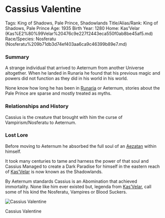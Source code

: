 # Cassius Valentine

Tags: King of Shadows, Pale Prince, Shadowlands
Title/Alias/Rank: King of Shadows, Pale Prince
Age: 1935
Birth Year: 1280
Home: Kas’Velar (Kas%E2%80%99Velar%20476c9e227f2443eca550f0ab8be45af5.md) 
Race/Species: Nosferatu (Nosferatu%209b71db3d74ef403aa6ca9c46399b89e7.md)

### Summary

A strange individual that arrived to Aeternum from another Universe altogether. When he landed in Runaria he found that his previous magic and powers did not function as they did in his world in his world. 

None know how long he has been in [Runaria](Runaria%2013a9b9a7f3ee4868a3a851155c4ea24b.md) or Aeternum, stories about the Pale Prince are sparse and mostly treated as myths.

### **Relationships and History**

Cassius is the creature that brought with him the curse of Vampirism/Nosferatu to Aeternum.

### Lost Lore

Before moving to Aeternum he absorbed the full soul of an [Aezatan](Aezatan%203da707b77610408784cd1bdfc44fe23f.md) within himself.

It took many centuries to tame and harness the power of that soul and Cassius Managed to create a Dark Paradise for himself in the eastern reach of [Kas’Velar](Kas%E2%80%99Velar%20476c9e227f2443eca550f0ab8be45af5.md) is now known as the Shadowlands.

By Aeternum standards Cassius is an Abomination that achieved immortality. None like him ever existed but, legenda from [Kas’Velar](Kas%E2%80%99Velar%20476c9e227f2443eca550f0ab8be45af5.md), call some of his kind the Nosferatu, Vampires or Blood Suckers.

![Cassius Valentine](image%20136.png)

Cassius Valentine